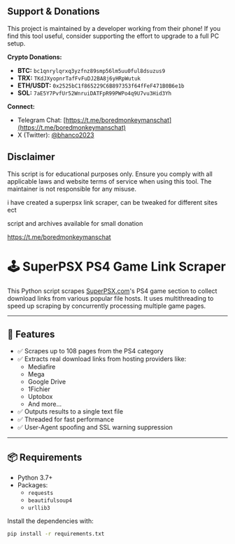 

## Support & Donations
This project is maintained by a developer working from their phone! If you find this tool useful, consider supporting the effort to upgrade to a full PC setup.

**Crypto Donations:**
- **BTC:** `bc1qnrylqrxq3yzfnz89smp56lm5uu0ful8dsuzus9`
- **TRX:** `TKdJXyopnrTafFvFuDJ2BA8j6yHRpWutuk`
- **ETH/USDT:** `0x2525bC1f865229C6B897353f64fFeF471B0B6e1b`
- **SOL:** `7aE5Y7PvfUr52WnruiDATFpR99PWPo4q9U7vu3Hid3Yh`

**Connect:**
- Telegram Chat: [https://t.me/boredmonkeymanschat](https://t.me/boredmonkeymanschat)
- X (Twitter): [@bhanco2023](https://twitter.com/bhanco2023)

## Disclaimer
This script is for educational purposes only. Ensure you comply with all applicable laws and website terms of service when using this tool. The maintainer is not responsible for any misuse.




i have created a superpsx link scraper, can be tweaked for different sites ect

script and archives available for small donation

https://t.me/boredmonkeymanschat

# 🕹️ SuperPSX PS4 Game Link Scraper

This Python script scrapes [SuperPSX.com](https://www.superpsx.com)'s PS4 game section to collect download links from various popular file hosts. It uses multithreading to speed up scraping by concurrently processing multiple game pages.

---

## 🚀 Features

- ✅ Scrapes up to 108 pages from the PS4 category
- ✅ Extracts real download links from hosting providers like:
  - Mediafire
  - Mega
  - Google Drive
  - 1Fichier
  - Uptobox
  - And more...
- ✅ Outputs results to a single text file
- ✅ Threaded for fast performance
- ✅ User-Agent spoofing and SSL warning suppression

---

## 📦 Requirements

- Python 3.7+
- Packages:
  - `requests`
  - `beautifulsoup4`
  - `urllib3`

Install the dependencies with:

```bash
pip install -r requirements.txt
